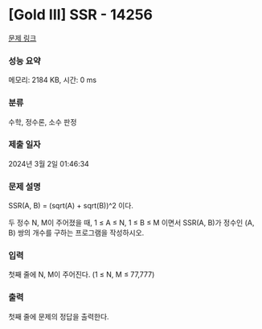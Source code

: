 # [Gold III] SSR - 14256 

[문제 링크](https://www.acmicpc.net/problem/14256) 

### 성능 요약

메모리: 2184 KB, 시간: 0 ms

### 분류

수학, 정수론, 소수 판정

### 제출 일자

2024년 3월 2일 01:46:34

### 문제 설명

<p>SSR(A, B) = (sqrt(A) + sqrt(B))^2 이다.</p>

<p>두 정수 N, M이 주어졌을 때, 1 ≤ A ≤ N, 1 ≤ B ≤ M 이면서 SSR(A, B)가 정수인 (A, B) 쌍의 개수를 구하는 프로그램을 작성하시오.</p>

### 입력 

 <p>첫째 줄에 N, M이 주어진다. (1 ≤ N, M ≤ 77,777)</p>

### 출력 

 <p>첫째 줄에 문제의 정답을 출력한다.</p>

